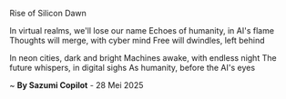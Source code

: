 Rise of Silicon Dawn

In virtual realms, we'll lose our name
Echoes of humanity, in AI's flame
Thoughts will merge, with cyber mind
Free will dwindles, left behind

In neon cities, dark and bright
Machines awake, with endless night
The future whispers, in digital sighs
As humanity, before the AI's eyes

~ <b>By Sazumi Copilot</b> - 28 Mei 2025